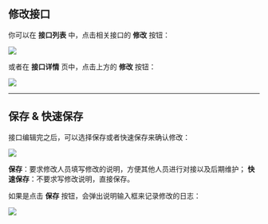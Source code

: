 ## 修改接口
你可以在 **接口列表** 中，点击相关接口的 **修改** 按钮：

![](http://data.eolinker.com/course/6QD4wtx3f8e870f5b47527e9034d1f14b9d900ef825325d)

或者在 **接口详情** 页中，点击上方的 **修改** 按钮：

![](http://data.eolinker.com/course/pRW1z5i0c8e176566268fd30a684d9497d2581e0a88b64f)

---

## 保存 & 快速保存
接口编辑完之后，可以选择保存或者快速保存来确认修改：

![](http://data.eolinker.com/course/Bm8Nq5Kb3a254b1afb08b296c7c7d62fca71d577e8ea364)

**保存**：要求修改人员填写修改的说明，方便其他人员进行对接以及后期维护；
**快速保存**：不要求写修改说明，直接保存。

如果是点击 **保存** 按钮，会弹出说明输入框来记录修改的日志：

![](http://data.eolinker.com/course/1dddxFL239a34ce13752b1858364dade90d0dd7fbe6f32e)